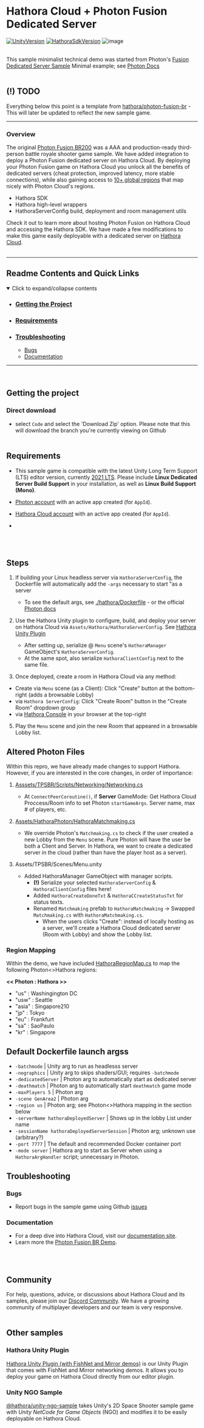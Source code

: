 # Hathora Cloud + Photon Fusion Dedicated Server

[![UnityVersion](https://img.shields.io/badge/Unity-2021.3%20LTS-57b9d3.svg?logo=unity&color=2196F3)](https://unity.com/releases/editor/qa/lts-releases)
[![HathoraSdkVersion](https://img.shields.io/badge/Hathora%20SDK-1.5.1-57b9d3.svg?logo=none&color=AF64EE)](https://hathora.dev/docs)
![image](https://assetstorev1-prd-cdn.unity3d.com/key-image/44946285-5088-4f57-b51b-a996184da940.webp)
<br><br>

This sample minimalist technical demo was started from Photon's [Fusion Dedicated Server Sample](https://doc.photonengine.com/fusion/current/technical-samples/dedicated-server/fusion-dedicated-server)
Minimal example; see [Photon Docs]()
<br><br>

## (!) TODO

Everything below this point is a template from [hathora/photon-fusion-br](https://github.com/hathora/photon-fusion-br) - This will later be updated to reflect the new sample game.

____________________

### Overview

The original [Photon Fusion BR200](https://doc.photonengine.com/fusion/current/game-samples/fusion-br/quickstart) was a AAA and production-ready third-person battle royale shooter game sample. We have added integration to deploy a Photon Fusion dedicated server on Hathora Cloud. By deploying your Photon Fusion game on Hathora Cloud you unlock all the benefits of dedicated servers (cheat protection, improved latency, more stable connections), while also gaining access to [10+ global regions](https://hathora.dev/docs/faq/scale-globally) that map nicely with Photon Cloud's regions.

* Hathora SDK
* Hathora high-level wrappers
* HathoraServerConfig build, deployment and room management utils

Check it out to learn more about hosting Photon Fusion on Hathora Cloud and accessing the Hathora SDK. We have made a few modifications to make this game easily deployable with a dedicated server on [Hathora Cloud](https://hathora.dev/docs).
<br><br>

---
## Readme Contents and Quick Links
<details open> <summary> Click to expand/collapse contents </summary>

- ### [Getting the Project](#getting-the-project-1)
- ### [Requirements](#requirements-1)
- ### [Troubleshooting](#troubleshooting-1)
  - [Bugs](#bugs)
  - [Documentation](#documentation)

</details>

---
<br>

## Getting the project
### Direct download

 - select `Code` and select the 'Download Zip' option.  Please note that this will download the branch you're currently viewing on Github
<br><br>

## Requirements

- This sample game is compatible with the latest Unity Long Term Support (LTS) editor version, currently [2021 LTS](https://unity.com/releases/2021-lts). Please include **Linux Dedicated Server Build Support** in your installation, as well as **Linux Build Support (Mono)**.

- [Photon account](https://www.photonengine.com/fusion) with an active app created (for `AppId`).

- [Hathora Cloud account](https://console.hathora.dev) with an active app created (for `AppId`).

- 
<br><br>

## Steps

1. If building your Linux headless server via `HathoraServerConfig`, the Dockerfile will automatically add the `-args` necessary to start "as a server
    - To see the default args, see [./hathora/Dockerfile](https://github.com/hathora/photon-fusion-br/blob/main/.hathora/Dockerfile) - or the official [Photon docs](https://doc.photonengine.com/fusion/current/game-samples/fusion-br/quickstart)

2. Use the Hathora Unity plugin to configure, build, and deploy your server on Hathora Cloud via `Assets/Hathora/HathoraServerConfig`. See [Hathora Unity Plugin](https://github.com/hathora/unity-plugin)
    - After setting up, serialize @ `Menu` scene's `HathoraManager` GameObject's `HathoraServerConfig`.
    - At the same spot, also serialize `HathoraClientConfig` next to the same file.

4. Once deployed, create a room in Hathora Cloud via any method:
  - Create via `Menu` scene (as a Client): Click "Create" button at the bottom-right (adds a browsable Lobby)
  - via `Hathora ServerConfig`: Click "Create Room" button in the "Create Room" dropdown group
  - via [Hathora Console](https://console.hathora.dev) in your browser at the top-right

5. Play the `Menu` scene and join the new Room that appeared in a browsable Lobby list.

## Altered Photon Files

Within this repro, we have already made changes to support Hathora. However, if you are interested in the core changes, in order of importance:

1. [Asssets/TPSBR/Scripts/Networking/Networking.cs](https://github.com/hathora/photon-fusion-br/blob/main/Assets/TPSBR/Scripts/Networking/Networking.cs)
    * At `ConnectPeerCoroutine()`, if **Server** GameMode: Get Hathora Cloud Proccess/Room info to set Photon `startGameArgs`. Server name, max # of players, etc.

2. [Assets/HathoraPhoton/HathoraMatchmaking.cs](https://github.com/hathora/photon-fusion-br/blob/main/Assets/HathoraPhoton/HathoraMatchmaking.cs)
    * We override Photon's `Matchmaking.cs` to check if the user created a new Lobby from the `Menu` scene. Pure Photon will have the user be both a Client and Server. In Hathora, we want to create a dedicated server in the cloud (rather than have the player host as a server).

3. Assets/TPSBR/Scenes/Menu.unity
    * Added HathoraManager GameObject with manager scripts. 
      * **(!)** Serialize your selected `HathoraServerConfig` & `HathoraClientConfig` files here!
      * Added `HathoraCreateDoneTxt` & `HathoraCCreateStatusTxt` for status texts.
      * Renamed `Matchmaking` prefab to `HathoraMatchmaking` -> Swapped `Matchmaking.cs` with `HathoraMatchmaking.cs`.
          * When the users clicks "Create": instead of locally hosting as a server, we'll create a Hathora Cloud dedicated server (Room with Lobby) and show the Lobby list.

### Region Mapping

Within the demo, we have included [HathoraRegionMap.cs](https://github.com/hathora/photon-fusion-br/blob/main/Assets/HathoraPhoton/HathoraRegionMap.cs) to map the following Photon<>Hathora regions:

**<< Photon : Hathora >>**
- "us" : Washingington DC
- "usw" : Seattle
- "asia" : Singapore210
- "jp" : Tokyo
- "eu" : Frankfurt
- "sa" : SaoPaulo
- "kr" : Singapore

## Default Dockerfile launch argss

- `-batchmode` | Unity arg to run as headlesss server
- `-nographics` | Unity arg to skips shaders/GUI; requires `-batchmode`
- `-dedicatedServer` | Photon arg to automatically start as dedicated server
- `-deathmatch` | Photon arg to automatically start `deathmatch` game mode
- `-maxPlayers 5` | Photon arg
- `-scene GenArea2` | Photon arg
- `-region us` | Photon arg; see Photon<>Hathora mapping in the section below
- `-serverName hathoraDeployedServer` | Shows up in the lobby List under name
- `-sessionName hathoraDeployedServerSession` | Photon arg; unknown use (arbitrary?)
- `-port 7777` | The default and recommended Docker container port
- `-mode server` | Hathora arg to start as Server when using a `HathoraArgHandler` script; unnecessary in Photon.

## Troubleshooting
### Bugs
- Report bugs in the sample game using Github [issues](https://github.com/hathora/photon-fusion-br/issues)
  
### Documentation
- For a deep dive into Hathora Cloud, visit our [documentation site](https://hathora.dev/docs).
- Learn more the [Photon Fusion BR Demo](https://doc.photonengine.com/fusion/current/game-samples/fusion-br).

<br><br>

## Community
For help, questions, advice, or discussions about Hathora Cloud and its samples, please join our [Discord Community](https://discord.gg/hathora). We have a growing community of multiplayer developers and our team is very responsive.
<br><br>

## Other samples
### Hathora Unity Plugin
[Hathora Unity Plugin (with FishNet and Mirror demos)](https://github.com/hathora/hathora-unity) is our Unity Plugin that comes with FishNet and Mirror networking demos. It allows you to deploy your game on Hathora Cloud directly from our editor plugin.

### Unity NGO Sample
[@hathora/unity-ngo-sample](https://github.com/hathora/unity-ngo-sample) takes Unity's 2D Space Shooter sample game with *Unity NetCode for Game Objects* (NGO) and modifies it to be easily deployable on Hathora Cloud.
<br><br>
